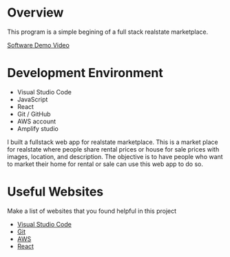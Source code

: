 # Overview

This program is a simple begining of a full stack realstate marketplace.

[Software Demo Video](https://youtu.be/zPcbQTfsqqY)

# Development Environment

- Visual Studio Code
- JavaScript
- React
- Git / GitHub
- AWS account
- Amplify studio

I built a fullstack web app for realstate marketplace. This is a market place for realstate where
people share rental prices or house for sale prices with images, location, and description.
The objective is to have people who want to market their home for rental or sale can use this web app to do so.

# Useful Websites

Make a list of websites that you found helpful in this project

- [Visual Studio Code](https://code.visualstudio.com/)
- [Git](https://git-scm.com/downloads)
- [AWS](https://amazon/aws)
- [React](https://react.dev/)
